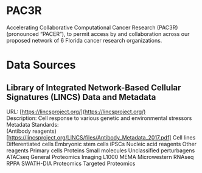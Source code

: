 # PAC3R
Accelerating Collaborative Computational Cancer Research (PAC3R)(pronounced “PACER”), to permit access by and collaboration across our proposed network of 6 Florida cancer research organizations.
# Data Sources
## Library of Integrated Network-Based Cellular Signatures (LINCS) Data and Metadata 
URL:  [https://lincsproject.org/](https://lincsproject.org/) <br>
Description:  Cell response to various genetic and environmental stressors <br>
Metadata Standards:   <br>
(Antibody reagents)[https://lincsproject.org/LINCS/files/Antibody_Metadata_2017.pdf]
Cell lines
Differentiated cells
Embryonic stem cells
iPSCs
Nucleic acid reagents
Other reagents
Primary cells
Proteins
Small molecules
Unclassified perturbagens
ATACseq
General Proteomics
Imaging
L1000
MEMA
Microwestern
RNAseq
RPPA
SWATH-DIA Proteomics
Targeted Proteomics
